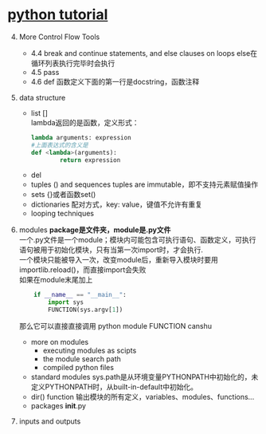 # [python tutorial](https://docs.python.org/3/tutorial/index.html)

4. More Control Flow Tools
    - 4.4 break and continue statements, and else clauses on loops
        else在循环列表执行完毕时会执行
    - 4.5 pass
    - 4.6 def
        函数定义下面的第一行是docstring，函数注释

5. data structure  
    - list  []  
        lambda返回的是函数，定义形式：   
        ```python
        lambda arguments: expression
        #上面表达式的含义是
        def <lambda>(arguments):
                return expression
        ```
    - del
    - tuples () and sequences
        tuples are immutable，即不支持元素赋值操作
    - sets {}或者函数set()
    - dictionaries 配对方式，key: value，键值不允许有重复
    - looping techniques

6. modules  **package是文件夹，module是.py文件**  
    一个.py文件是一个module；模块内可能包含可执行语句、函数定义，可执行语句被用于初始化模块，只有当第一次import时，才会执行.  
    一个模块只能被导入一次，改变module后，重新导入模块时要用importlib.reload()，而直接import会失败  
    如果在module末尾加上  
    ```python
        if __name__ == "__main__":
            import sys
            FUNCTION(sys.argv[1])
    ```
    那么它可以直接直接调用 python module FUNCTION canshu
    - more on modules
        * executing modules as scipts
        * the module search path
        * compiled python files
    - standard modules
        sys.path是从环境变量PYTHONPATH中初始化的，未定义PYTHONPATH时，从built-in-default中初始化。
    - dir() function
        输出模块的所有定义，variables、modules、functions...
    - packages
        __init__.py

7. inputs and outputs